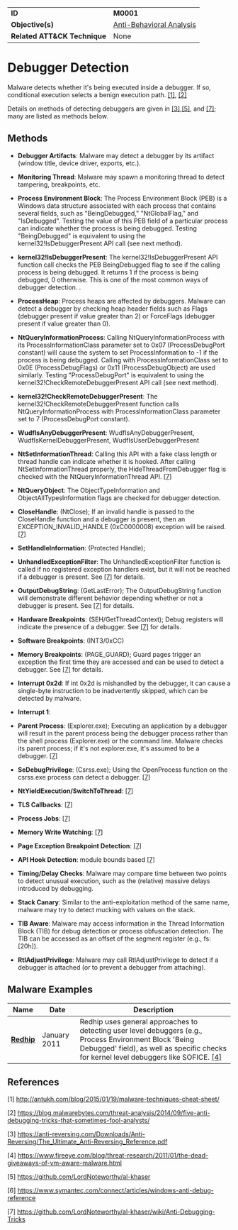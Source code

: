 |||
|---------|------------------------|
|**ID**|**M0001**|
|**Objective(s)**|[Anti-Behavioral Analysis](https://github.com/MBCProject/mbc-markdown/tree/master/anti-behavioral-analysis)|
|**Related ATT&CK Technique**|None|


Debugger Detection
==================
Malware detects whether it's being executed inside a debugger. If so, conditional execution selects a benign execution path. [[1]](#1), [[2]](#2)

Details on methods of detecting debuggers are given in [[3]](#3),[[5]](#5), and [[7]](#7); many are listed as methods below.

Methods
-------
* **Debugger Artifacts**: Malware may detect a debugger by its artifact (window title, device driver, exports, etc.).

* **Monitoring Thread**: Malware may spawn a monitoring thread to detect tampering, breakpoints, etc.

* **Process Environment Block**: The Process Environment Block (PEB) is a Windows data structure associated with each process that contains several fields, such as "BeingDebugged," "NtGlobalFlag," and "IsDebugged". Testing the value of this PEB field of a particular process can indicate whether the process is being debugged. Testing "BeingDebugged" is equivalent to using the kernel32!IsDebuggerPresent API call (see next method).

* **kernel32!IsDebuggerPresent**: The kernel32!IsDebuggerPresent API function call checks the PEB BeingDebugged flag to see if the calling process is being debugged. It returns 1 if the process is being debugged, 0 otherwise. This is one of the most common ways of debugger detection. .

* **ProcessHeap**: Process heaps are affected by debuggers. Malware can detect a debugger by checking heap header fields such as Flags (debugger present if value greater than 2) or ForceFlags (debugger present if value greater than 0).

* **NtQueryInformationProcess**: Calling NtQueryInformationProcess with its ProcessInformationClass parameter set to 0x07 (ProcessDebugPort constant) will cause the system to set ProcessInformation to -1 if the process is being debugged. Calling with ProcessInformationClass set to 0x0E (ProcessDebugFlags) or 0x11 (ProcessDebugObject) are used similarly. Testing "ProcessDebugPort" is equivalent to using the kernel32!CheckRemoteDebuggerPresent API call (see next method).

* **kernel32!CheckRemoteDebuggerPresent**: The kernel32!CheckRemoteDebuggerPresent function calls NtQueryInformationProcess with ProcessInformationClass parameter set to 7 (ProcessDebugPort constant).

* **WudfIsAnyDebuggerPresent**: WudfIsAnyDebuggerPresent, WudfIsKernelDebuggerPresent, WudfIsUserDebuggerPresent

* **NtSetInformationThread**: Calling this API with a fake class length or thread handle can indicate whether it is hooked. After calling NtSetInformationThread properly, the HideThreadFromDebugger flag is checked with the NtQueryInformationThread API. [[7]](#7)

* **NtQueryObject**: The ObjectTypeInformation and ObjectAllTypesInformation flags are checked for debugger detection.

* **CloseHandle**: (NtClose); If an invalid handle is passed to the CloseHandle function and a debugger is present, then an EXCEPTION_INVALID_HANDLE (0xC0000008) exception will be raised. [[7]](#7)

* **SetHandleInformation**: (Protected Handle);

* **UnhandledExceptionFilter**: The UnhandledExceptionFilter function is called if no registered exception handlers exist, but it will not be reached if a debugger is present. See [[7]](#7) for details.

* **OutputDebugString**: (GetLastError); The OutputDebugString function will demonstrate different behavior depending whether or not a debugger is present. See [[7]](#7) for details.

* **Hardware Breakpoints**: (SEH/GetThreadContext); Debug registers will indicate the presence of a debugger. See [[7]](#7) for details.

* **Software Breakpoints**: (INT3/0xCC)

* **Memory Breakpoints**: (PAGE_GUARD); Guard pages trigger an exception the first time they are accessed and can be used to detect a debugger. See [[7]](#7) for details.

* **Interrupt 0x2d**: If int 0x2d is mishandled by the debugger, it can cause a single-byte instruction to be inadvertently skipped, which can be detected by malware.

* **Interrupt 1**:

* **Parent Process**: (Explorer.exe); Executing an application by a debugger will result in the parent process being the debugger process rather than the shell process (Explorer.exe) or the command line. Malware checks its parent process; if it's not explorer.exe, it's assumed to be a debugger. [[7]](#7)

* **SeDebugPrivilege**: (Csrss.exe); Using the OpenProcess function on the csrss.exe process can detect a debugger. [[7]](#7)

* **NtYieldExecution/SwitchToThread**: [[7]](#7)

* **TLS Callbacks**: [[7]](#7)

* **Process Jobs**: [[7]](#7)

* **Memory Write Watching**: [[7]](#7)

* **Page Exception Breakpoint Detection**: [[7]](#7)

* **API Hook Detection**: module bounds based [[7]](#7)

* **Timing/Delay Checks**: Malware may compare time between two points to detect unusual execution, such as the (relative) massive delays introduced by debugging. 

* **Stack Canary**: Similar to the anti-exploitation method of the same name, malware may try to detect mucking with values on the stack.

* **TIB Aware**: Malware may access information in the Thread Information Block (TIB) for debug detection or process obfuscation detection. The TIB can be accessed as an offset of the segment register (e.g., fs:[20h]).

* **RtlAdjustPrivilege**: Malware may call RtlAdjustPrivilege to detect if a debugger is attached (or to prevent a debugger from attaching).


Malware Examples
----------------
|Name|Date|Description|
|-----------------------------|--------|-----------------------------|
|[**Redhip**](https://github.com/MBCProject/mbc-markdown/tree/master/xample-malware/redhip.md)|January 2011|Redhip uses general approaches to detecting user level debuggers (e.g., Process Environment Block 'Being Debugged' field), as well as specific checks for kernel level debuggers like SOFICE. [[4]](#4)|

References
----------
<a name="1">[1]</a> http://antukh.com/blog/2015/01/19/malware-techniques-cheat-sheet/ 

<a name="2">[2]</a> https://blog.malwarebytes.com/threat-analysis/2014/09/five-anti-debugging-tricks-that-sometimes-fool-analysts/

<a name="3">[3]</a> https://anti-reversing.com/Downloads/Anti-Reversing/The_Ultimate_Anti-Reversing_Reference.pdf

<a name="4">[4]</a> https://www.fireeye.com/blog/threat-research/2011/01/the-dead-giveaways-of-vm-aware-malware.html 

<a name="5">[5]</a> https://github.com/LordNoteworthy/al-khaser

<a name="6">[6]</a> https://www.symantec.com/connect/articles/windows-anti-debug-reference

<a name="7">[7]</a> https://github.com/LordNoteworthy/al-khaser/wiki/Anti-Debugging-Tricks
 
